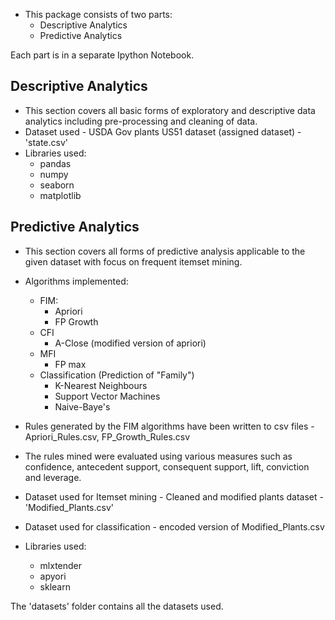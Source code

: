 * This package consists of two parts:
  * Descriptive Analytics 
  * Predictive Analytics

Each part is in a separate Ipython Notebook. 
  
## Descriptive Analytics 

* This section covers all basic forms of exploratory and descriptive data analytics including pre-processing and cleaning of data.
* Dataset used - USDA Gov plants US51 dataset (assigned dataset) - 'state.csv'
* Libraries used:
  * pandas 
  * numpy 
  * seaborn 
  * matplotlib

## Predictive Analytics 

* This section covers all forms of predictive analysis applicable to the given dataset with focus on frequent itemset mining.
* Algorithms implemented:
  * FIM:
    * Apriori
    * FP Growth
  * CFI
    * A-Close (modified version of apriori)
  * MFI
    * FP max
  * Classification (Prediction of "Family")
    * K-Nearest Neighbours
    * Support Vector Machines
    * Naive-Baye's
  
* Rules generated by the FIM algorithms have been written to csv files - Apriori_Rules.csv, FP_Growth_Rules.csv
* The rules mined were evaluated using various measures such as confidence, antecedent support, consequent support, lift, conviction and leverage.
* Dataset used for Itemset mining - Cleaned and modified plants dataset - 'Modified_Plants.csv'  
* Dataset used for classification - encoded version of Modified_Plants.csv
* Libraries used:
  * mlxtender
  * apyori
  * sklearn

The 'datasets' folder contains all the datasets used. 